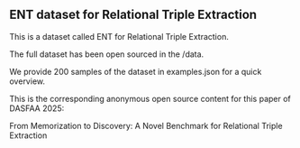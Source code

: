 ## ENT dataset for Relational Triple Extraction

This is a dataset called ENT for Relational Triple Extraction.

The full dataset has been open sourced in the /data.

We provide 200 samples of the dataset in examples.json for a quick overview.

This is the corresponding anonymous open source content for this paper of DASFAA 2025:

From Memorization to Discovery: A Novel Benchmark for Relational Triple Extraction
